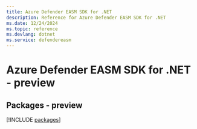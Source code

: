 ```yaml
---
title: Azure Defender EASM SDK for .NET
description: Reference for Azure Defender EASM SDK for .NET
ms.date: 12/24/2024
ms.topic: reference
ms.devlang: dotnet
ms.service: defendereasm
---
```

# Azure Defender EASM SDK for .NET - preview
## Packages - preview
[!INCLUDE [packages](defender-easm-index.md)]
